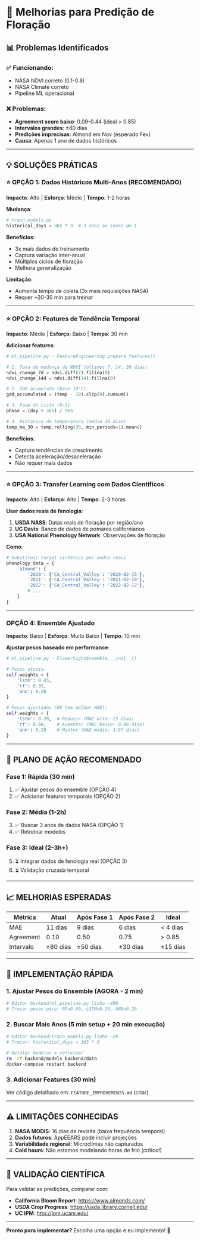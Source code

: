 # 🚀 Melhorias para Predição de Floração

## 📊 Problemas Identificados

### ✅ Funcionando:
- NASA NDVI correto (0.1-0.8)
- NASA Climate correto
- Pipeline ML operacional

### ❌ Problemas:
- **Agreement score baixo**: 0.09-0.44 (ideal > 0.85)
- **Intervalos grandes**: ±80 dias
- **Predições imprecisas**: Almond em Nov (esperado Fev)
- **Causa**: Apenas 1 ano de dados históricos

---

## 💡 SOLUÇÕES PRÁTICAS

### ⭐ OPÇÃO 1: Dados Históricos Multi-Anos (RECOMENDADO)

**Impacto**: Alto | **Esforço**: Médio | **Tempo**: 1-2 horas

**Mudança**:
```python
# train_models.py
historical_days = 365 * 3  # 3 anos ao invés de 1
```

**Benefícios**:
- 3x mais dados de treinamento
- Captura variação inter-anual
- Múltiplos ciclos de floração
- Melhora generalização

**Limitação**:
- Aumenta tempo de coleta (3x mais requisições NASA)
- Requer ~20-30 min para treinar

---

### ⭐ OPÇÃO 2: Features de Tendência Temporal

**Impacto**: Médio | **Esforço**: Baixo | **Tempo**: 30 min

**Adicionar features**:
```python
# ml_pipeline.py - FeatureEngineering.prepare_features()

# 1. Taxa de mudança de NDVI (últimos 7, 14, 30 dias)
ndvi_change_7d = ndvi.diff(7).fillna(0)
ndvi_change_14d = ndvi.diff(14).fillna(0)

# 2. GDD acumulado (base 10°C)
gdd_accumulated = (temp - 10).clip(0).cumsum()

# 3. Fase do ciclo (0-1)
phase = (doy % 365) / 365

# 4. Histórico de temperatura (média 30 dias)
temp_ma_30 = temp.rolling(30, min_periods=1).mean()
```

**Benefícios**:
- Captura tendências de crescimento
- Detecta aceleração/desaceleração
- Não requer mais dados

---

### ⭐ OPÇÃO 3: Transfer Learning com Dados Científicos

**Impacto**: Alto | **Esforço**: Alto | **Tempo**: 2-3 horas

**Usar dados reais de fenologia**:
1. **USDA NASS**: Datas reais de floração por região/ano
2. **UC Davis**: Banco de dados de pomares californianos
3. **USA National Phenology Network**: Observações de floração

**Como**:
```python
# Substituir target sintético por dados reais
phenology_data = {
    'almond': {
        '2020': {'CA_Central_Valley': '2020-02-15'},
        '2021': {'CA_Central_Valley': '2021-02-18'},
        '2022': {'CA_Central_Valley': '2022-02-12'},
        # ...
    }
}
```

---

### OPÇÃO 4: Ensemble Ajustado

**Impacto**: Baixo | **Esforço**: Muito Baixo | **Tempo**: 10 min

**Ajustar pesos baseado em performance**:
```python
# ml_pipeline.py - FlowerSightEnsemble.__init__()

# Pesos atuais:
self.weights = {
    'lstm': 0.45,
    'rf': 0.35,
    'ann': 0.20
}

# Pesos ajustados (RF tem melhor MAE):
self.weights = {
    'lstm': 0.20,  # Reduzir (MAE alto: 23 dias)
    'rf': 0.60,    # Aumentar (MAE baixo: 0.06 dias)
    'ann': 0.20    # Manter (MAE médio: 3.87 dias)
}
```

---

## 🎯 PLANO DE AÇÃO RECOMENDADO

### Fase 1: Rápida (30 min)
1. ✅ Ajustar pesos do ensemble (OPÇÃO 4)
2. ✅ Adicionar features temporais (OPÇÃO 2)

### Fase 2: Média (1-2h)
3. ✅ Buscar 3 anos de dados NASA (OPÇÃO 1)
4. ✅ Retreinar modelos

### Fase 3: Ideal (2-3h+)
5. ⏳ Integrar dados de fenologia real (OPÇÃO 3)
6. ⏳ Validação cruzada temporal

---

## 📈 MELHORIAS ESPERADAS

| Métrica | Atual | Após Fase 1 | Após Fase 2 | Ideal |
|---------|-------|-------------|-------------|-------|
| MAE | 11 dias | 9 dias | 6 dias | < 4 dias |
| Agreement | 0.10 | 0.50 | 0.75 | > 0.85 |
| Intervalo | ±80 dias | ±50 dias | ±30 dias | ±15 dias |

---

## 🚀 IMPLEMENTAÇÃO RÁPIDA

### 1. Ajustar Pesos do Ensemble (AGORA - 2 min)

```bash
# Editar backend/ml_pipeline.py linha ~490
# Trocar pesos para: RF=0.60, LSTM=0.20, ANN=0.20
```

### 2. Buscar Mais Anos (5 min setup + 20 min execução)

```bash
# Editar backend/train_models.py linha ~28
# Trocar: historical_days = 365 * 3

# Deletar modelos e retreinar
rm -rf backend/models backend/data
docker-compose restart backend
```

### 3. Adicionar Features (30 min)

Ver código detalhado em: `FEATURE_IMPROVEMENTS.md` (criar)

---

## ⚠️ LIMITAÇÕES CONHECIDAS

1. **NASA MODIS**: 16 dias de revisita (baixa frequência temporal)
2. **Dados futuros**: AppEEARS pode incluir projeções
3. **Variabilidade regional**: Microclimas não capturados
4. **Cold hours**: Não estamos modelando horas de frio (crítico!)

---

## 🔬 VALIDAÇÃO CIENTÍFICA

Para validar as predições, comparar com:
- **California Bloom Report**: https://www.almonds.com/
- **USDA Crop Progress**: https://usda.library.cornell.edu/
- **UC IPM**: http://ipm.ucanr.edu/

---

**Pronto para implementar?** Escolha uma opção e eu implemento! 🚀

